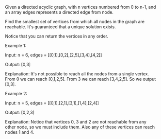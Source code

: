 Given a directed acyclic graph, with n vertices numbered from 0 to n-1, and an array edges represents a directed edge from node.

Find the smallest set of vertices from which all nodes in the graph are reachable. It's guaranteed that a unique solution exists.

Notice that you can return the vertices in any order.



Example 1:



Input: n = 6, edges = [[0,1],[0,2],[2,5],[3,4],[4,2]]

Output: [0,3]

Explanation: It's not possible to reach all the nodes from a single vertex. From 0 we can reach [0,1,2,5]. From 3 we can reach [3,4,2,5]. So we output [0,3].

Example 2:

Input: n = 5, edges = [[0,1],[2,1],[3,1],[1,4],[2,4]]

Output: [0,2,3]

Explanation: Notice that vertices 0, 3 and 2 are not reachable from any other node, so we must include them. Also any of these vertices can reach nodes 1 and 4.
